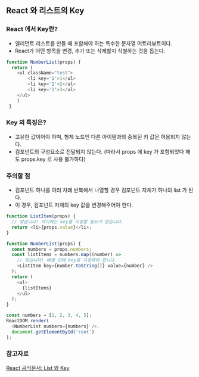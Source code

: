 ## React 와 리스트의 Key

### React 에서 Key란? 
- 엘리먼트 리스트를 만들 때 포함해야 하는 특수한 문자열 어트리뷰트이다.
- React가 어떤 항목을 변경, 추가 또는 삭제할지 식별하는 것을 돕는다.
```javascript
function NumberList(props) {
  return (
  	<ul className="test">
  		<li key='1'>1</ul>
  		<li key='2'>2</ul>
  		<li key='3'>3</ul>
  	</ul>
  	)
 }
````

### Key 의 특징은? 
- 고유한 값이어야 하며, 형제 노드인 다른 아이템과의 중복된 키 값은 허용되지 않는다.
- 컴포넌트의 구성요소로 전달되지 않는다. (따라서 props 에 key 가 포함되었다 해도 props.key 로 사용 불가하다)

### 주의할 점
- 컴포넌트 하나를 여러 차례 반복해서 나열할 경우 컴포넌트 자체가 하나의 list 가 된다.
- 이 경우, 컴포넌트 자체의 key 값을 변경해주어야 한다. 
```javascript
function ListItem(props) {
  // 맞습니다! 여기에는 key를 지정할 필요가 없습니다.
  return <li>{props.value}</li>;
}

function NumberList(props) {
  const numbers = props.numbers;
  const listItems = numbers.map((number) =>
    // 맞습니다! 배열 안에 key를 지정해야 합니다.
    <ListItem key={number.toString()} value={number} />
  );
  return (
    <ul>
      {listItems}
    </ul>
  );
}

const numbers = [1, 2, 3, 4, 5];
ReactDOM.render(
  <NumberList numbers={numbers} />,
  document.getElementById('root')
);
```

### 참고자료
[React 공식문서: List 와 Key](https://ko.reactjs.org/docs/lists-and-keys.html)

